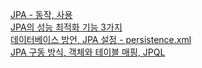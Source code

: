[JPA - 동작, 사용](https://kihyunhong.tistory.com/192)  
[JPA의 성능 최적화 기능 3가지](https://kihyunhong.tistory.com/193)  
[데이터베이스 방언, JPA 설정 - persistence.xml](https://kihyunhong.tistory.com/195)  
[JPA 구동 방식, 객체와 테이블 매핑, JPQL](https://kihyunhong.tistory.com/194)
